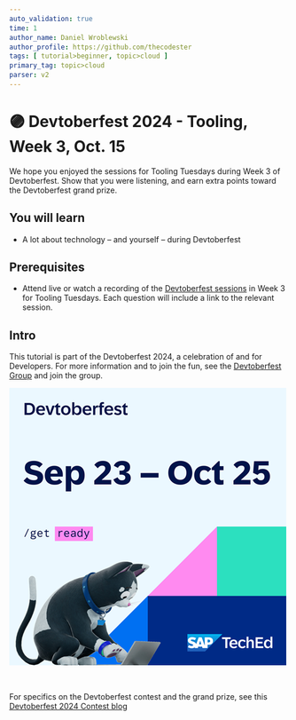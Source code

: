 ```yaml
---
auto_validation: true
time: 1
author_name: Daniel Wroblewski
author_profile: https://github.com/thecodester
tags: [ tutorial>beginner, topic>cloud ]
primary_tag: topic>cloud
parser: v2
---
```


# 🟣 Devtoberfest 2024 - Tooling, Week 3, Oct. 15
<!-- description --> We hope you enjoyed the sessions for Tooling Tuesdays during Week 3 of Devtoberfest. Show that you were listening, and earn extra points toward the Devtoberfest grand prize.  
 
## You will learn
- A lot about technology – and yourself – during Devtoberfest

## Prerequisites
- Attend live or watch a recording of the [Devtoberfest sessions](https://community.sap.com/t5/devtoberfest/eb-p/devtoberfest-events) in Week 3 for Tooling Tuesdays. Each question will include a link to the relevant session. 


## Intro
This tutorial is part of the Devtoberfest 2024, a celebration of and for Developers. For more information and to join the fun, see the [Devtoberfest Group](https://groups.community.sap.com/t5/devtoberfest/gh-p/Devtoberfest) and join the group.

![Devtoberfest](promo-image-kasimir-square.png) 

&nbsp;

For specifics on the Devtoberfest contest and the grand prize, see this [Devtoberfest 2024 Contest blog](https://community.sap.com/t5/devtoberfest-blog-posts/devtoberfest-2024-contest/ba-p/13781593)

   

<!--

### Question 1 
Attend live or watch a recording of [🟣 S/4HANA Extensions: Start Fast with the New Extensibility Wizard](https://www.youtube.com/watch?v=d1Uy5PEwbtc). 

<iframe width="560" height="315" src="https://www.youtube.com/embed/d1Uy5PEwbtc" frameborder="0" allowfullscreen></iframe>



### Question 2 
Attend live or watch a recording of [🟣 Guided Experiences with SAP Build Process Automation and Work Zone](https://www.youtube.com/watch?v=shWiPH15qz4). 

<iframe width="560" height="315" src="https://www.youtube.com/embed/q1pmO283Y5c" frameborder="0" allowfullscreen></iframe>



### Question 3 
Attend live or watch a recording of [🟣 Develop Even Faster (!) with SAP Build Apps Templates](https://www.youtube.com/watch?v=4zVepzBgSmM). 

<iframe width="560" height="315" src="https://www.youtube.com/embed/4zVepzBgSmM" frameborder="0" allowfullscreen></iframe>


### Question 4 
Attend live or watch a recording of [🟣 Boost Development with GenAI in SAP Build Process Automation](https://www.youtube.com/watch?v=Qsgxe-0XbJc). 

<iframe width="560" height="315" src="https://www.youtube.com/embed/Qsgxe-0XbJc" frameborder="0" allowfullscreen></iframe>

-->

